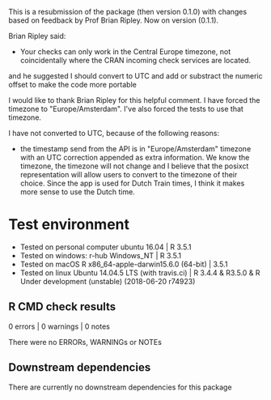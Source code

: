 This is a resubmission of the package (then version 0.1.0) with changes based on 
feedback by Prof Brian Ripley. Now on version (0.1.1).

Brian Ripley said:

- Your checks can only work in the Central Europe timezone, not
coincidentally where the CRAN incoming check services are located.

and he suggested I should convert to UTC and add or substract the numeric
offset to make the code more portable

I would like to thank Brian Ripley for this helpful comment. I have forced 
the timezone to "Europe/Amsterdam". I've also forced the tests to use that timezone.

I have not converted to UTC, because of the following reasons:

- the timestamp send from the API is in "Europe/Amsterdam" timezone with an UTC
correction appended as extra information. We know the timezone, the timezone
will not change and I believe that the posixct representation will allow users
to convert to the timezone of their choice. Since the app is used for Dutch 
Train times, I think it makes more sense to use the Dutch time.



# Test environment
* Tested on personal computer ubuntu 16.04 | R 3.5.1
* Tested on windows: r-hub  Windows_NT | R 3.5.1
* Tested on macOS R x86_64-apple-darwin15.6.0 (64-bit)  | 3.5.1
* Tested on linux Ubuntu 14.04.5 LTS (with travis.ci)  | R 3.4.4 & R3.5.0 & R Under development (unstable) (2018-06-20 r74923)



## R CMD check results

0 errors | 0 warnings | 0 notes

There were no ERRORs, WARNINGs or NOTEs


## Downstream dependencies
There are currently no downstream dependencies for this package
